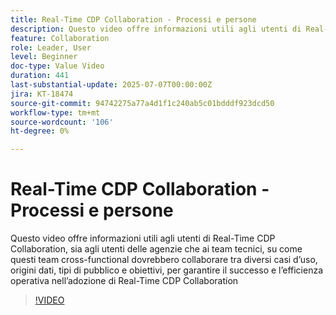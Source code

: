 ```yaml
---
title: Real-Time CDP Collaboration - Processi e persone
description: Questo video offre informazioni utili agli utenti di Real-Time CDP Collaboration, sia agli utenti delle agenzie che ai team tecnici, su come questi team cross-functional dovrebbero collaborare tra diversi casi d’uso, origini dati, tipi di pubblico e obiettivi, per garantire il successo e l’efficienza operativa nell’adozione di Real-Time CDP Collaboration
feature: Collaboration
role: Leader, User
level: Beginner
doc-type: Value Video
duration: 441
last-substantial-update: 2025-07-07T00:00:00Z
jira: KT-18474
source-git-commit: 94742275a77a4d1f1c240ab5c01bdddf923dcd50
workflow-type: tm+mt
source-wordcount: '106'
ht-degree: 0%

---
```



# Real-Time CDP Collaboration - Processi e persone

Questo video offre informazioni utili agli utenti di Real-Time CDP Collaboration, sia agli utenti delle agenzie che ai team tecnici, su come questi team cross-functional dovrebbero collaborare tra diversi casi d’uso, origini dati, tipi di pubblico e obiettivi, per garantire il successo e l’efficienza operativa nell’adozione di Real-Time CDP Collaboration

>[!VIDEO](https://video.tv.adobe.com/v/3464658/?learn=on&enablevpops)

